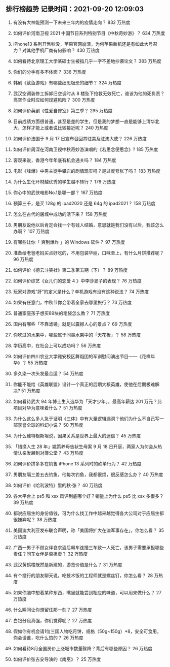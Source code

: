 
## 排行榜趋势 记录时间：2021-09-20 12:09:03
  
  1. 有没有大神能预测一下未来三年内的疫情走向？ 832 万热度
    
  2. 如何评价河南卫视 2021 中国节日系列特别节目《中秋奇妙游》？ 634 万热度
    
  3. iPhone13 系列开售秒没，苹果官网崩溃，为何苹果新机还是有如此大号召力？对其他手机厂商有何影响？ 430 万热度
    
  4. 如何看待北京理工大学某硕士生被指几乎一字不差地抄袭论文？ 383 万热度
    
  5. 你们的分手有多不体面？ 336 万热度
    
  6. 韩剧《鱿鱼游戏》有哪些细思极恐的细节？ 324 万热度
    
  7. 武汉空调装修工拆卸旧空调时从 8 楼坠下抢救无效死亡，谁该为他的死负责？高空作业时应如何规避风险？ 300 万热度
    
  8. 如何评价英剧《性爱自修室》第三季？ 295 万热度
    
  9. 目前成绩方面很普通，甚至是差的学生，但是我的梦想一直是能够上清华北大，怎样才能上或者说比较接近呢？ 240 万热度
    
  10. 如何评价法国于 9 月 17 日宣布召回其驻美及驻澳大使？ 226 万热度
    
  11. 如何评价周深在河南卫视中秋奇妙游演唱的《若思念便思念》? 185 万热度
    
  12. 客观来说，香港今年年底有机会通关吗？ 184 万热度
    
  13. 电影《峰爆》中男主徒手攀岩的剧情现实吗？是过度夸张了吗？ 183 万热度
    
  14. 为什么生化环材越优秀的学生越不转行？ 178 万热度
    
  15. 你心中的武侠电影No.1是哪一部？ 167 万热度
    
  16. 预算三千，是买 128g 的 ipad2020 还是 64g 的 ipad2021？ 158 万热度
    
  17. 怎么在古代的屠城中成功的活下来？ 158 万热度
    
  18. 男朋友说他以后肯定会找一个有钱人结婚，意思就是我们没有以后，我该怎么办啊？ 107 万热度
    
  19. 有哪些让你「 爽到爆炸 」的 Windows 软件？ 97 万热度
    
  20. 准备给老爸老妈买点好吃的，不用包装华丽，口味至上，有什么月饼推荐呢？ 96 万热度
    
  21. 如何评价《德云斗笑社》第二季第五期（下）？ 89 万热度
    
  22. 如何评价综艺《女儿们的恋爱 4 》中李莎旻子的表现？ 76 万热度
    
  23. 玩家对游戏“肝”的定义是什么？单机游戏有没有这种说法？ 74 万热度
    
  24. 如果有任意门，中秋节你会带着全家去哪里旅行？ 73 万热度
    
  25. 普通家庭孩子想买89块的笔袋怎么教？ 71 万热度
    
  26. 国内有哪些「不靠滤镜」就足以震撼人心的景点？ 69 万热度
    
  27. 你吃过的水果中，哪些属于同类水果中的「天花板」？ 58 万热度
    
  28. 学历高中，在社会上可以成功吗？ 56 万热度
    
  29. 如何评价四川农业大学雅安校区舞蹈团的军训慰问演出节目——《花样年华》？ 55 万热度
    
  30. 多久染一次头发最合适？ 54 万热度
    
  31. 你能不能给《英雄联盟》设计一个真正的后期大核英雄，使他在后期极难解决? 51 万热度
    
  32. 如何看待武大 94 年博士生入选华为「天才少年」，最高年薪达 201 万元？此项目对华为意味着什么？ 51 万热度
    
  33. 为什么这么多人急于证明《三体》中有大量逻辑漏洞？他们为什么不自己写一部享誉全球的科幻小说？ 50 万热度
    
  34. 为什么维特根斯坦说，因果关系是世界上最大的迷信？ 45 万热度
    
  35. 「错换人生 28 年」姚策养母告状生母案 9 月 18 日开庭，两家人为何会从热情认亲发展到对簿公堂？ 43 万热度
    
  36. 如何评价拼多多在销售 iPhone 13 系列时的砍单行为？ 42 万热度
    
  37. 男朋友隔三差五去钓鱼，他每次钓鱼，我都很烦，很反感怎么办？ 40 万热度
    
  38. 如何评价《哈利波特》里的秋·张？ 40 万热度
    
  39. 各大平台上 ps5 和 xsx 风评到底哪个好？销量上为什么 ps5 比 xsx 多很多？ 39 万热度
    
  40. 都说应届生的身份值钱，可为什么找工作中越来越觉得各大公司对于应届生都很嫌弃呢？ 38 万热度
    
  41. 美国澳大利亚发布联合声明，称「美国将扩大在澳军事存在」，你怎么看？ 35 万热度
    
  42. 广西一男子不顾女伴哀求酒后飙车连撞三车致一人死亡，该男子需要承担哪些责任？同车女伴是否担责？ 32 万热度
    
  43. 武汉黄鹤楼既然是新建的，游览价值是什么？ 31 万热度
    
  44. 有个投行的朋友聊天说，吃技术饭的工程师就是螺丝钉，你怎么看？ 28 万热度
    
  45. 如果你脑中想着某种东西，嘴里就能尝到相应的味道，可以用来做什么？ 27 万热度
    
  46. 什么瞬间让你想留住那一刻？ 27 万热度
    
  47. 白银分段真强，你们觉得呢？ 27 万热度
    
  48. 假如你有机会请1位三国人物吃月饼，规格（50g~150g）*8，安全可食用，你会请谁，吃什么馅的？ 26 万热度
    
  49. 如何看待8月全国房价上涨城市数量骤降？背后有哪些原因？ 26 万热度
    
  50. 如何评价张吉安导演的《南巫》？ 25 万热度
    